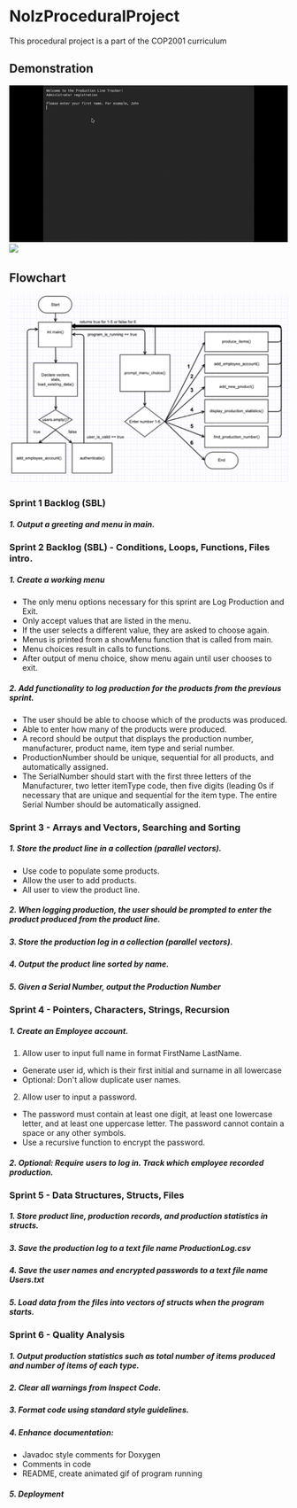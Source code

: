 # NolzProceduralProject

 This procedural project is a part of the COP2001 curriculum

## Demonstration

![](LoginAdminSetup.gif)
![](ProceduralGif2.gif)

## Flowchart
![](FlowchartProceduralProject.png)

### Sprint 1 Backlog (SBL)

##### 1. Output a greeting and menu in main.
  
### Sprint 2 Backlog (SBL) - Conditions, Loops, Functions, Files intro. 

##### 1. Create a working menu
- The only menu options necessary for this sprint are Log Production and Exit.
- Only accept values that are listed in the menu.
- If the user selects a different value, they are asked to choose again.
- Menus is printed from a showMenu function that is called from main.
- Menu choices result in calls to functions.
- After output of menu choice, show menu again until user chooses to exit.
##### 2. Add functionality to log production for the products from the previous sprint.
- The user should be able to choose which of the products was produced.
- Able to enter how many of the products were produced.
- A record should be output that displays the production number, manufacturer, product name, item type and serial number. 
- ProductionNumber should be unique, sequential for all products, and automatically assigned.
- The SerialNumber should start with the first three letters of the Manufacturer, two letter itemType code, then five digits (leading 0s if necessary that are unique and sequential for the item type. The entire Serial Number should be automatically assigned.

### Sprint 3 - Arrays and Vectors, Searching and Sorting

##### 1. Store the product line in a collection (parallel vectors).
- Use code to populate some products.
- Allow the user to add products.
- All user to view the product line.
##### 2. When logging production, the user should be prompted to enter the product produced from the product line.
##### 3. Store the production log in a collection (parallel vectors). 
##### 4. Output the product line sorted by name.
##### 5. Given a Serial Number, output the Production Number 

### Sprint 4 - Pointers, Characters, Strings, Recursion

##### 1. Create an Employee account.
1. Allow user to input full name in format FirstName LastName.  
- Generate user id, which is their first initial and surname in all lowercase
- Optional: Don't allow duplicate user names.
2. Allow user to input a password.
- The password must contain at least one digit, at least one lowercase letter, and at least one uppercase letter. The password cannot contain a space or any other symbols. 
- Use a recursive function to encrypt the password. 
##### 2. Optional: Require users to log in. Track which employee recorded production.

### Sprint 5 - Data Structures, Structs, Files
##### 1. Store product line, production records, and production statistics in structs.
##### 3. Save the production log to a text file name ProductionLog.csv
##### 4. Save the user names and encrypted passwords to a text file name Users.txt
##### 5. Load data from the files into vectors of structs when the program starts.

### Sprint 6 - Quality Analysis

##### 1. Output production statistics such as total number of items produced and number of items of each type.
##### 2. Clear all warnings from Inspect Code.
##### 3. Format code using standard style guidelines.
##### 4. Enhance documentation:
- Javadoc style comments for Doxygen
- Comments in code
- README, create animated gif of program running
##### 5. Deployment
